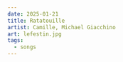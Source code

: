 ```yaml
---
date: 2025-01-21
title: Ratatouille
artist: Camille, Michael Giacchino
art: lefestin.jpg
tags:
  - songs
---
```

